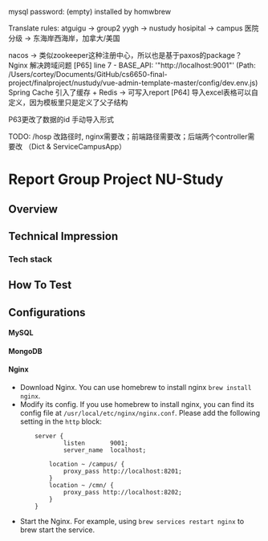 mysql password: (empty) installed by homwbrew

Translate rules:
atguigu -> group2
yygh -> nustudy
hosipital -> campus
医院分级 -> 东海岸西海岸，加拿大/美国


nacos -> 类似zookeeper这种注册中心，所以也是基于paxos的package？
Nginx 解决跨域问题 [P65] line 7 - BASE_API: '"http://localhost:9001"' (Path: /Users/cortey/Documents/GitHub/cs6650-final-project/finalproject/nustudy/vue-admin-template-master/config/dev.env.js)
Spring Cache 引入了缓存 + Redis -> 可写入report [P64]
导入excel表格可以自定义，因为模板里只是定义了父子结构

P63更改了数据的id 手动导入形式

TODO:
/hosp 改路径时, nginx需要改；前端路径需要改；后端两个controller需要改 （Dict & ServiceCampusApp）
# Report Group Project NU-Study
## Overview

## Technical Impression
### Tech stack

## How To Test
## Configurations
#### MySQL
#### MongoDB
#### Nginx
- Download Nginx. You can use homebrew to install nginx `brew install nginx`.  
- Modify its config. If you use homebrew to install nginx, you can find its config file at `/usr/local/etc/nginx/nginx.conf`. Please add the following setting in the `http` block:
    ```nginx configuration
        server {
                listen       9001;
                server_name  localhost;
    
            location ~ /campus/ {
                proxy_pass http://localhost:8201;
            }
            location ~ /cmn/ {
                proxy_pass http://localhost:8202;
            }
        }
    ```
- Start the Nginx. For example, using `brew services restart nginx` to brew start the service.



